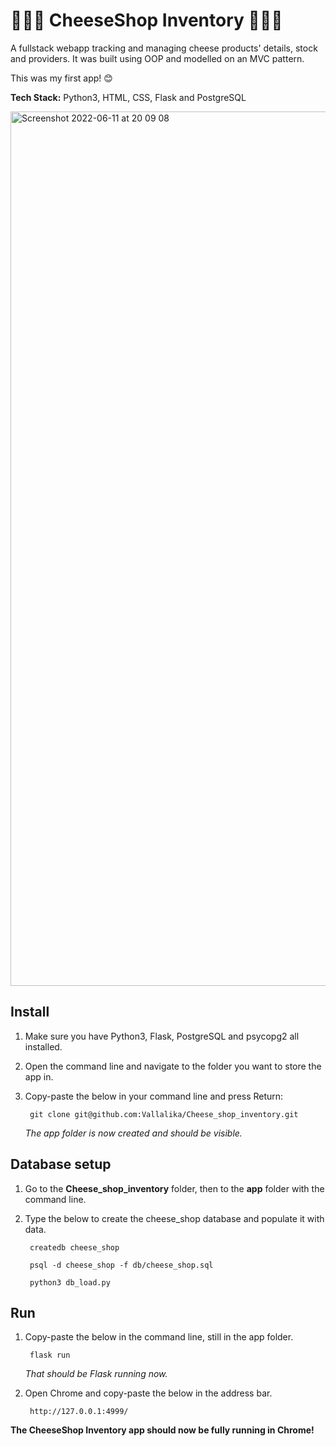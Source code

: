 # 🧀🧀🧀 CheeseShop Inventory 🧀🧀🧀
A fullstack webapp tracking and managing cheese products' details, stock and providers. It was built using OOP and modelled on an MVC pattern.
<br />

This was my first app! 😊
<br />

**Tech Stack:** Python3, HTML, CSS, Flask and PostgreSQL


<img width="1399" alt="Screenshot 2022-06-11 at 20 09 08" src="https://user-images.githubusercontent.com/101068957/173203760-1e6d7ea6-9dfe-4256-b460-3c579bf5f0ba.png">

## Install
1. Make sure you have Python3, Flask, PostgreSQL and psycopg2 all installed.
2. Open the command line and navigate to the folder you want to store the app in.
3. Copy-paste the below in your command line and press Return:

        git clone git@github.com:Vallalika/Cheese_shop_inventory.git
        
    *The app folder is now created and should be visible.*

## Database setup
1. Go to the **Cheese_shop_inventory** folder, then to the **app** folder with the command line.
2. Type the below to create the cheese_shop database and populate it with data.
        
        createdb cheese_shop
        
        psql -d cheese_shop -f db/cheese_shop.sql
        
        python3 db_load.py
## Run
1. Copy-paste the below in the command line, still in the app folder.
        
        flask run
     *That should be Flask running now.*
     
2. Open Chrome and copy-paste the below in the address bar.

        http://127.0.0.1:4999/

**The CheeseShop Inventory app should now be fully running in Chrome!**
